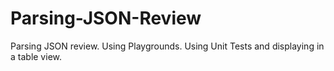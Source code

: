 # Parsing-JSON-Review
Parsing JSON review. Using Playgrounds. Using Unit Tests and displaying in a table view.
